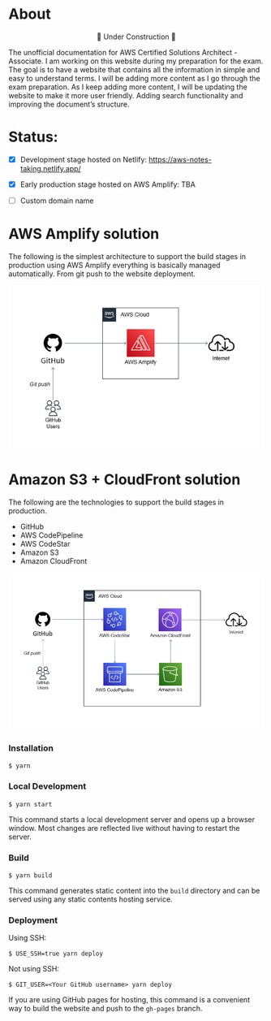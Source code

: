 # About

<p align="center">🚧 Under Construction 🚧</p>

The unofficial documentation for AWS Certified Solutions Architect - Associate.
I am working on this website during my preparation for the exam. The goal is to have a website that contains all the information in simple and easy to understand terms. I will be adding more content as I go through the exam preparation. As I keep adding more content, I will be updating the website to make it more user friendly. Adding search functionality and improving the document’s structure.              
   

# Status:

- [x] Development stage hosted on Netlify: https://aws-notes-taking.netlify.app/
- [x] Early production stage hosted on AWS Amplify: TBA
- [ ] Custom domain name


# AWS Amplify solution

The following is the simplest architecture to support the build stages in production using AWS Amplify everything is basically managed automatically. From git push to the website deployment.

![Architecture](./static/img/website-simple-architecture.png)

# Amazon S3 + CloudFront solution

The following are the technologies to support the build stages in production.

- GitHub
- AWS CodePipeline
- AWS CodeStar
- Amazon S3
- Amazon CloudFront

![Architecture](./static/img/website-expected-architecture.png)

### Installation

```
$ yarn
```

### Local Development

```
$ yarn start
```

This command starts a local development server and opens up a browser window. Most changes are reflected live without having to restart the server.

### Build

```
$ yarn build
```

This command generates static content into the `build` directory and can be served using any static contents hosting service.

### Deployment

Using SSH:

```
$ USE_SSH=true yarn deploy
```

Not using SSH:

```
$ GIT_USER=<Your GitHub username> yarn deploy
```

If you are using GitHub pages for hosting, this command is a convenient way to build the website and push to the `gh-pages` branch.
